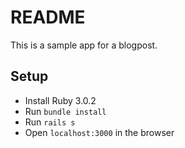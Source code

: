 # README

This is a sample app for a blogpost.

## Setup

- Install Ruby 3.0.2
- Run `bundle install`
- Run `rails s`
- Open `localhost:3000` in the browser

